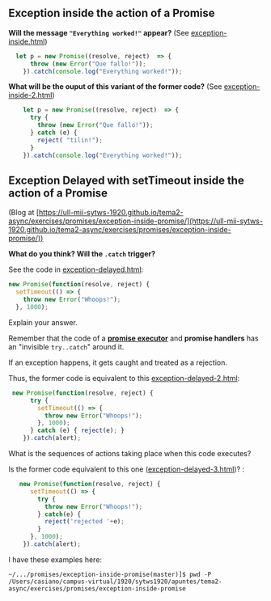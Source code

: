 ## Exception inside the action of a Promise

**Will the message `"Everything worked!"` appear?** (See [exception-inside.html](exception-inside.html))

```js
  let p = new Promise((resolve, reject)  => {
      throw (new Error("Que fallo!"));
    }).catch(console.log("Everything worked!"));
```

**What will be the ouput of this variant of the former code?** (See [exception-inside-2.html](exception-inside-2.html))

```js
    let p = new Promise((resolve, reject)  => {
      try {
        throw (new Error("Que fallo!"));
      } catch (e) {
        reject( "tilin!");
      }
    }).catch(console.log("Everything worked!"));
```

##  Exception Delayed with setTimeout inside the action of a Promise

(Blog at [https://ull-mii-sytws-1920.github.io/tema2-async/exercises/promises/exception-inside-promise/](https://ull-mii-sytws-1920.github.io/tema2-async/exercises/promises/exception-inside-promise/))

**What do you think? Will the `.catch` trigger?**

See the code in [exception-delayed.html](exception-delayed.html):

```js
new Promise(function(resolve, reject) {
  setTimeout(() => {
    throw new Error("Whoops!");
  }, 1000);
```
Explain your answer.

Remember that the code of a **[promise executor](executor.md)** and **promise handlers** has an "invisible `try..catch`" around it. 

If an exception happens, it gets caught and treated as a rejection. 

Thus, the former code is equivalent to this [exception-delayed-2.html](exception-delayed-2.html):

```js
 new Promise(function(resolve, reject) {
      try {
        setTimeout(() => {
          throw new Error("Whoops!");
        }, 1000);
      } catch (e) { reject(e); }
    }).catch(alert);
```
What is the sequences of actions taking place when this code executes?

Is the former code equivalent to this one ([exception-delayed-3.html](exception-delayed-3.html))? :

```js
   new Promise(function(resolve, reject) {
      setTimeout(() => {
        try {
          throw new Error("Whoops!");
        } catch(e) {
          reject('rejected '+e);
        }
      }, 1000);
    }).catch(alert);
```

I have these examples here:

```
~/.../promises/exception-inside-promise(master)]$ pwd -P
/Users/casiano/campus-virtual/1920/sytws1920/apuntes/tema2-async/exercises/promises/exception-inside-promise
```




